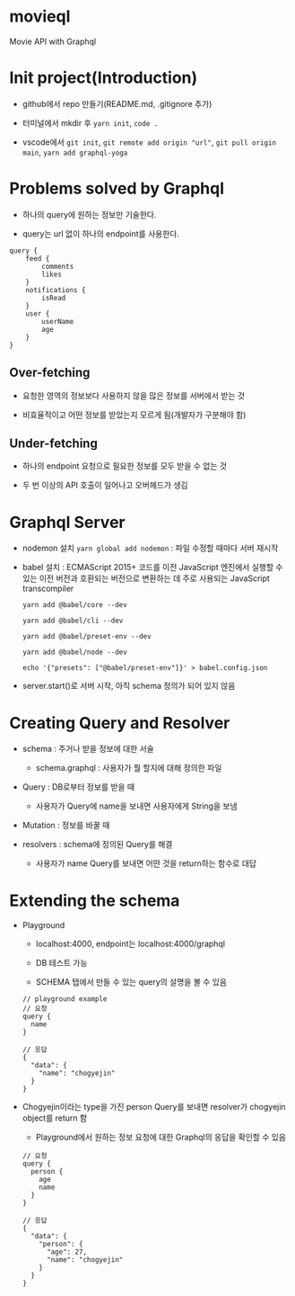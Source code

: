 # movieql

Movie API with Graphql

# Init project(Introduction)

- github에서 repo 만들기(README.md, .gitignore 추가)

- 터미널에서 mkdir 후 `yarn init`, `code .`

- vscode에서 `git init`, `git remote add origin "url"`, `git pull origin main`, `yarn add graphql-yoga`

# Problems solved by Graphql

- 하나의 query에 원하는 정보만 기술한다.

- query는 url 없이 하나의 endpoint를 사용한다.

```
query {
    feed {
        comments
        likes
    }
    notifications {
        isRead
    }
    user {
        userName
        age
    }
}
```

## Over-fetching

- 요청한 영역의 정보보다 사용하지 않을 많은 정보를 서버에서 받는 것

- 비효율적이고 어떤 정보를 받았는지 모르게 됨(개발자가 구분해야 함)

## Under-fetching

- 하나의 endpoint 요청으로 필요한 정보를 모두 받을 수 없는 것

- 두 번 이상의 API 호출이 일어나고 오버헤드가 생김

# Graphql Server

- nodemon 설치 `yarn global add nodemon` : 파일 수정할 때마다 서버 재시작

- babel 설치 : ECMAScript 2015+ 코드를 이전 JavaScript 엔진에서 실행할 수 있는 이전 버전과 호환되는 버전으로 변환하는 데 주로 사용되는 JavaScript transcompiler

  `yarn add @babel/core --dev`

  `yarn add @babel/cli --dev`

  `yarn add @babel/preset-env --dev`

  `yarn add @babel/node --dev`

  `echo '{"presets": ["@babel/preset-env"]}' > babel.config.json`

- server.start()로 서버 시작, 아직 schema 정의가 되어 있지 않음

# Creating Query and Resolver

- schema : 주거나 받을 정보에 대한 서술

  - schema.graphql : 사용자가 뭘 할지에 대해 정의한 파일

- Query : DB로부터 정보를 받을 때

  - 사용자가 Query에 name을 보내면 사용자에게 String을 보냄

- Mutation : 정보를 바꿀 때

- resolvers : schema에 정의된 Query를 해결
  - 사용자가 name Query를 보내면 어떤 것을 return하는 함수로 대답

# Extending the schema

- Playground

  - localhost:4000, endpoint는 localhost:4000/graphql

  - DB 테스트 가능

  - SCHEMA 탭에서 만들 수 있는 query의 설명을 볼 수 있음

  ```
  // playground example
  // 요청
  query {
    name
  }

  // 응답
  {
    "data": {
      "name": "chogyejin"
    }
  }
  ```

- Chogyejin이라는 type을 가진 person Query를 보내면 resolver가 chogyejin object를 return 함

  - Playground에서 원하는 정보 요청에 대한 Graphql의 응답을 확인할 수 있음

  ```
  // 요청
  query {
    person {
      age
      name
    }
  }

  // 응답
  {
    "data": {
      "person": {
        "age": 27,
        "name": "chogyejin"
      }
    }
  }
  ```
